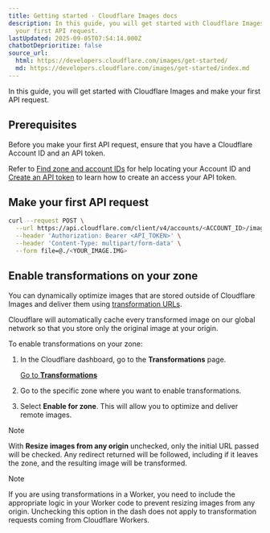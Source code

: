 ```yaml
---
title: Getting started · Cloudflare Images docs
description: In this guide, you will get started with Cloudflare Images and make
  your first API request.
lastUpdated: 2025-09-05T07:54:14.000Z
chatbotDeprioritize: false
source_url:
  html: https://developers.cloudflare.com/images/get-started/
  md: https://developers.cloudflare.com/images/get-started/index.md
---
```


In this guide, you will get started with Cloudflare Images and make your first API request.

## Prerequisites

Before you make your first API request, ensure that you have a Cloudflare Account ID and an API token.

Refer to [Find zone and account IDs](https://developers.cloudflare.com/fundamentals/account/find-account-and-zone-ids/) for help locating your Account ID and [Create an API token](https://developers.cloudflare.com/fundamentals/api/get-started/create-token/) to learn how to create an access your API token.

## Make your first API request

```bash
curl --request POST \
  --url https://api.cloudflare.com/client/v4/accounts/<ACCOUNT_ID>/images/v1 \
  --header 'Authorization: Bearer <API_TOKEN>' \
  --header 'Content-Type: multipart/form-data' \
  --form file=@./<YOUR_IMAGE.IMG>
```

## Enable transformations on your zone

You can dynamically optimize images that are stored outside of Cloudflare Images and deliver them using [transformation URLs](https://developers.cloudflare.com/images/transform-images/transform-via-url/).

Cloudflare will automatically cache every transformed image on our global network so that you store only the original image at your origin.

To enable transformations on your zone:

1. In the Cloudflare dashboard, go to the **Transformations** page.

   [Go to **Transformations**](https://dash.cloudflare.com/?to=/:account/images/delivery-zones)

2. Go to the specific zone where you want to enable transformations.

3. Select **Enable for zone**. This will allow you to optimize and deliver remote images.

Note

With **Resize images from any origin** unchecked, only the initial URL passed will be checked. Any redirect returned will be followed, including if it leaves the zone, and the resulting image will be transformed.

Note

If you are using transformations in a Worker, you need to include the appropriate logic in your Worker code to prevent resizing images from any origin. Unchecking this option in the dash does not apply to transformation requests coming from Cloudflare Workers.
